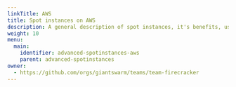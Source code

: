 ```yaml
---
linkTitle: AWS
title: Spot instances on AWS
description: A general description of spot instances, it's benefits, usage and differences from on-demand instance types.
weight: 10
menu:
  main:
    identifier: advanced-spotinstances-aws
    parent: advanced-spotinstances
owner:
  - https://github.com/orgs/giantswarm/teams/team-firecracker
---
```

